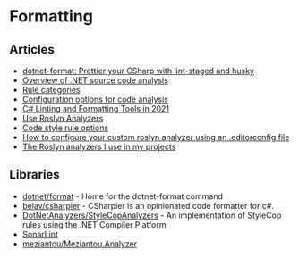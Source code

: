 # Formatting

## Articles
- [dotnet-format: Prettier your CSharp with lint-staged and husky](https://blog.johnnyreilly.com/2020/12/22/prettier-your-csharp-with-dotnet-format-and-lint-staged/)
- [Overview of .NET source code analysis](https://docs.microsoft.com/en-us/dotnet/fundamentals/code-analysis/overview)
- [Rule categories](https://docs.microsoft.com/en-us/dotnet/fundamentals/code-analysis/categories)
- [Configuration options for code analysis](https://docs.microsoft.com/en-us/dotnet/fundamentals/code-analysis/configuration-options)
- [C# Linting and Formatting Tools in 2021](https://dev.to/srmagura/c-linting-and-formatting-tools-in-2021-bna)
- [Use Roslyn Analyzers](https://docs.microsoft.com/en-us/visualstudio/code-quality/use-roslyn-analyzers)
- [Code style rule options](https://docs.microsoft.com/en-us/dotnet/fundamentals/code-analysis/code-style-rule-options?view=vs-2022)
- [How to configure your custom roslyn analyzer using an .editorconfig file](https://www.mytechramblings.com/posts/configure-roslyn-analyzers-using-editorconfig/)
- [The Roslyn analyzers I use in my projects](https://www.meziantou.net/the-roslyn-analyzers-i-use.htm)

## Libraries
- [dotnet/format](https://github.com/dotnet/format) - Home for the dotnet-format command
- [belav/csharpier](https://github.com/belav/csharpier) - CSharpier is an opinionated code formatter for c#.
- [DotNetAnalyzers/StyleCopAnalyzers](https://github.com/DotNetAnalyzers/StyleCopAnalyzers) - An implementation of StyleCop rules using the .NET Compiler Platform
- [SonarLint](https://www.sonarlint.org/)
- [meziantou/Meziantou.Analyzer](https://github.com/meziantou/Meziantou.Analyzer/tree/main/docs)